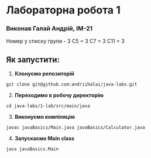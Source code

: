 # Лабораторна робота 1

### Виконав Галай Андрій, ІМ-21

Номер у списку групи - 3
С5 = 3
С7 = 3
С11 = 3

## Як запустити:
1. **Клонуємо репозиторій**
```shell
git clone git@github.com:andriihalai/java-labs.git
```

2. **Переходимо в робочу директорію**
```shell
cd java-labs/1-lab/src/main/java
```

3. **Виконуємо компіляцію**
```shell
javac javaBasics/Main.java javaBasics/Calculator.java
```

4. **Запускаємо Main class**
```shell
java javaBasics.Main
```
